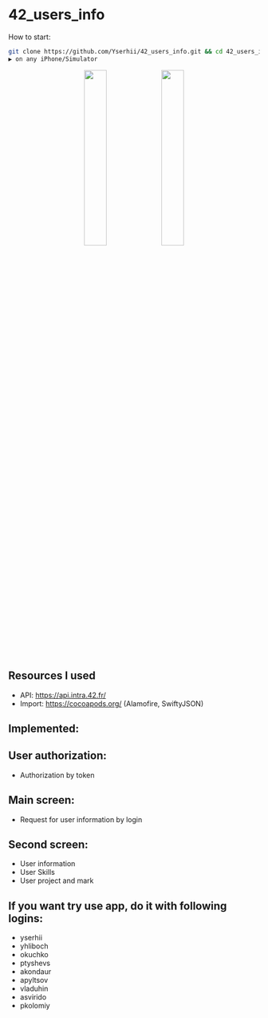 # 42_users_info

How to start:
```bash
git clone https://github.com/Yserhii/42_users_info.git && cd 42_users_info && open 42\ user\ information.xcworkspace
▶️ on any iPhone/Simulator
```
<div align="center">
  <img src="https://github.com/Yserhii/42_users_info/blob/master/sourses/Part_1.gif" width="30%" />
  <img src="https://github.com/Yserhii/42_users_info/blob/master/sourses/Part_2.gif" width="30%" />
</div>

## Resources I used
- API: https://api.intra.42.fr/
- Import: https://cocoapods.org/ (Alamofire, SwiftyJSON)

## Implemented:
## User authorization:
- Authorization by token
## Main screen:
- Request for user information by login
## Second screen:
- User information
- User Skills
- User project and mark
## If you want try use app, do it with following logins:
 - yserhii
 - yhliboch
 - okuchko
 - ptyshevs
 - akondaur
 - apyltsov
 - vladuhin
 - asvirido
 - pkolomiy
